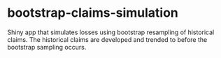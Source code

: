 # bootstrap-claims-simulation

Shiny app that simulates losses using bootstrap resampling of historical claims.  The historical claims are developed and trended to before the bootstrap sampling occurs.
